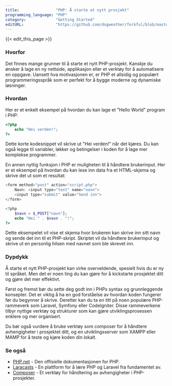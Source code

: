```yaml
---
title:                "PHP: Å starte et nytt prosjekt"
programming_language: "PHP"
category:             "Getting Started"
editURL:              "https://github.com/dogweather/forkful/blob/master/content/no/php/starting-a-new-project.md"
---
```


{{< edit_this_page >}}

### Hvorfor

Det finnes mange grunner til å starte et nytt PHP-prosjekt. Kanskje du ønsker å lage en ny nettside, applikasjon eller et verktøy for å automatisere en oppgave. Uansett hva motivasjonen er, er PHP et allsidig og populært programmeringsspråk som er perfekt for å bygge moderne og dynamiske løsninger.

### Hvordan

Her er et enkelt eksempel på hvordan du kan lage et "Hello World" program i PHP:

```PHP
<?php
    echo "Hei verden!";
?>
```

Dette korte kodesnippet vil skrive ut "Hei verden!" når det kjøres. Du kan også legge til variabler, løkker og betingelser i koden for å lage mer komplekse programmer.

En annen nyttig funksjon i PHP er muligheten til å håndtere brukerinput. Her er et eksempel på hvordan du kan lese inn data fra et HTML-skjema og skrive det ut som et resultat:

```PHP
<form method="post" action="script.php">
    Navn: <input type="text" name="navn">
    <input type="submit" value="Send inn">
</form>

<?php
    $navn = $_POST["navn"];
    echo "Hei " . $navn . "!";
?>
```

Dette eksempelet vil vise et skjema hvor brukeren kan skrive inn sitt navn og sende det inn til et PHP-skript. Skriptet vil da håndtere brukerinput og skrive ut en personlig hilsen med navnet som ble skrevet inn.

### Dypdykk

Å starte et nytt PHP-prosjekt kan virke overveldende, spesielt hvis du er ny til språket. Men det er noen ting du kan gjøre for å kickstarte prosjektet ditt og gjøre det mer effektivt.

Først og fremst bør du sette deg godt inn i PHPs syntax og grunnleggende konsepter. Det er viktig å ha en god forståelse av hvordan koden fungerer før du begynner å skrive. Deretter kan du ta en titt på noen populære PHP-rammeverk som Laravel, Symfony eller CodeIgniter. Disse rammeverkene tilbyr nyttige verktøy og strukturer som kan gjøre utviklingsprosessen enklere og mer organisert.

Du bør også vurdere å bruke verktøy som composer for å håndtere avhengigheter i prosjektet ditt, og en utviklingsserver som XAMPP eller MAMP for å teste og kjøre koden din lokalt.

### Se også

- [PHP.net](http://php.net/manual/no/) - Den offisielle dokumentasjonen for PHP.
- [Laracasts](https://laracasts.com) - En plattform for å lære PHP og Laravel fra fundamentet av.
- [Composer](https://getcomposer.org/) - Et verktøy for håndtering av avhengigheter i PHP-prosjekter.